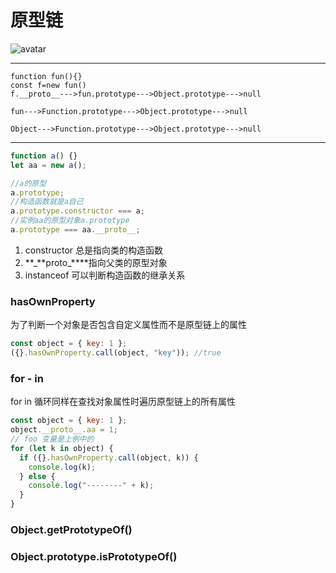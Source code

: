 # 原型链

![avatar](https://user-images.githubusercontent.com/25027560/38067986-4bf5133e-3341-11e8-955c-ec57beca1c8c.png)

---

```
function fun(){}
const f=new fun()
f.__proto__--->fun.prototype--->Object.prototype--->null

fun--->Function.prototype--->Object.prototype--->null

Object--->Function.prototype--->Object.prototype--->null
```

---

```javascript
function a() {}
let aa = new a();

//a的原型
a.prototype;
//构造函数就是a自己
a.prototype.constructor === a;
//实例aa的原型对象a.prototype
a.prototype === aa.__proto__;
```

1. constructor 总是指向类的构造函数
2. **\_**proto\_\*\*\*\*指向父类的原型对象
3. instanceof 可以判断构造函数的继承关系

### hasOwnProperty

为了判断一个对象是否包含自定义属性而不是原型链上的属性

```javascript
const object = { key: 1 };
({}.hasOwnProperty.call(object, "key")); //true
```

### for - in

for in 循环同样在查找对象属性时遍历原型链上的所有属性

```javascript
const object = { key: 1 };
object.__proto__.aa = 1;
// foo 变量是上例中的
for (let k in object) {
  if ({}.hasOwnProperty.call(object, k)) {
    console.log(k);
  } else {
    console.log("--------" + k);
  }
}
```

### Object.getPrototypeOf()

### Object.prototype.isPrototypeOf()
